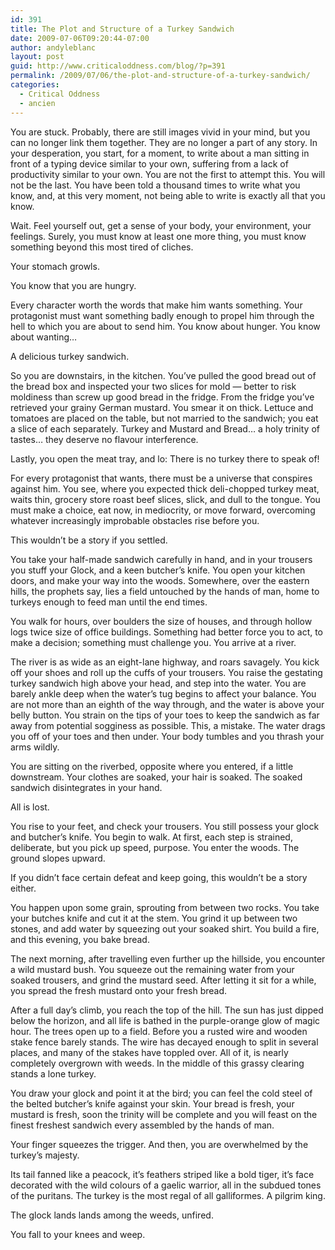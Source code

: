 ```yaml
---
id: 391
title: The Plot and Structure of a Turkey Sandwich
date: 2009-07-06T09:20:44-07:00
author: andyleblanc
layout: post
guid: http://www.criticaloddness.com/blog/?p=391
permalink: /2009/07/06/the-plot-and-structure-of-a-turkey-sandwich/
categories:
  - Critical Oddness
  - ancien
---
```

You are stuck. Probably, there are still images vivid in your mind, but you can no longer link them together. They are no longer a part of any story. In your desperation, you start, for a moment, to write about a man sitting in front of a typing device similar to your own, suffering from a lack of productivity similar to your own. You are not the first to attempt this. You will not be the last. You have been told a thousand times to write what you know, and, at this very moment, not being able to write is exactly all that you know.

Wait. Feel yourself out, get a sense of your body, your environment, your feelings. Surely, you must know at least one more thing, you must know something beyond this most tired of cliches.

Your stomach growls.

You know that you are hungry.

Every character worth the words that make him wants something. Your protagonist must want something badly enough to propel him through the hell to which you are about to send him. You know about hunger. You know about wanting&#8230;

A delicious turkey sandwich.

So you are downstairs, in the kitchen. You&#8217;ve pulled the good bread out of the bread box and inspected your two slices for mold &#8212; better to risk moldiness than screw up good bread in the fridge. From the fridge you&#8217;ve retrieved your grainy German mustard. You smear it on thick. Lettuce and tomatoes are placed on the table, but not married to the sandwich; you eat a slice of each separately. Turkey and Mustard and Bread&#8230; a holy trinity of tastes&#8230; they deserve no flavour interference.

Lastly, you open the meat tray, and lo: There is no turkey there to speak of!

For every protagonist that wants, there must be a universe that conspires against him. You see, where you expected thick deli-chopped turkey meat, waits thin, grocery store roast beef slices, slick, and dull to the tongue. You must make a choice, eat now, in mediocrity, or move forward, overcoming whatever increasingly improbable obstacles rise before you.

This wouldn&#8217;t be a story if you settled.

You take your half-made sandwich carefully in hand, and in your trousers you stuff your Glock, and a keen butcher&#8217;s knife. You open your kitchen doors, and make your way into the woods. Somewhere, over the eastern hills, the prophets say, lies a field untouched by the hands of man, home to turkeys enough to feed man until the end times.

You walk for hours, over boulders the size of houses, and through hollow logs twice size of office buildings. Something had better force you to act, to make a decision; something must challenge you. You arrive at a river.

The river is as wide as an eight-lane highway, and roars savagely. You kick off your shoes and roll up the cuffs of your trousers. You raise the gestating turkey sandwich high above your head, and step into the water. You are barely ankle deep when the water&#8217;s tug begins to affect your balance. You are not more than an eighth of the way through, and the water is above your belly button. You strain on the tips of your toes to keep the sandwich as far away from potential sogginess as possible. This, a mistake. The water drags you off of your toes and then under. Your body tumbles and you thrash your arms wildly.

You are sitting on the riverbed, opposite where you entered, if a little downstream. Your clothes are soaked, your hair is soaked. The soaked sandwich disintegrates in your hand.

All is lost.

You rise to your feet, and check your trousers. You still possess your glock and butcher&#8217;s knife. You begin to walk. At first, each step is strained, deliberate, but you pick up speed, purpose. You enter the woods. The ground slopes upward.

If you didn&#8217;t face certain defeat and keep going, this wouldn&#8217;t be a story either.

You happen upon some grain, sprouting from between two rocks. You take your butches knife and cut it at the stem. You grind it up between two stones, and add water by squeezing out your soaked shirt. You build a fire, and this evening, you bake bread.

The next morning, after travelling even further up the hillside, you encounter a wild mustard bush. You squeeze out the remaining water from your soaked trousers, and grind the mustard seed. After letting it sit for a while, you spread the fresh mustard onto your fresh bread.

After a full day&#8217;s climb, you reach the top of the hill. The sun has just dipped below the horizon, and all life is bathed in the purple-orange glow of magic hour. The trees open up to a field. Before you a rusted wire and wooden stake fence barely stands. The wire has decayed enough to split in several places, and many of the stakes have toppled over. All of it, is nearly completely overgrown with weeds. In the middle of this grassy clearing stands a lone turkey.

You draw your glock and point it at the bird; you can feel the cold steel of the belted butcher&#8217;s knife against your skin. Your bread is fresh, your mustard is fresh, soon the trinity will be complete and you will feast on the finest freshest sandwich every assembled by the hands of man.

Your finger squeezes the trigger. And then, you are overwhelmed by the turkey&#8217;s majesty.

Its tail fanned like a peacock, it&#8217;s feathers striped like a bold tiger, it&#8217;s face decorated with the wild colours of a gaelic warrior, all in the subdued tones of the puritans. The turkey is the most regal of all galliformes. A pilgrim king.

The glock lands lands among the weeds, unfired.

You fall to your knees and weep.
